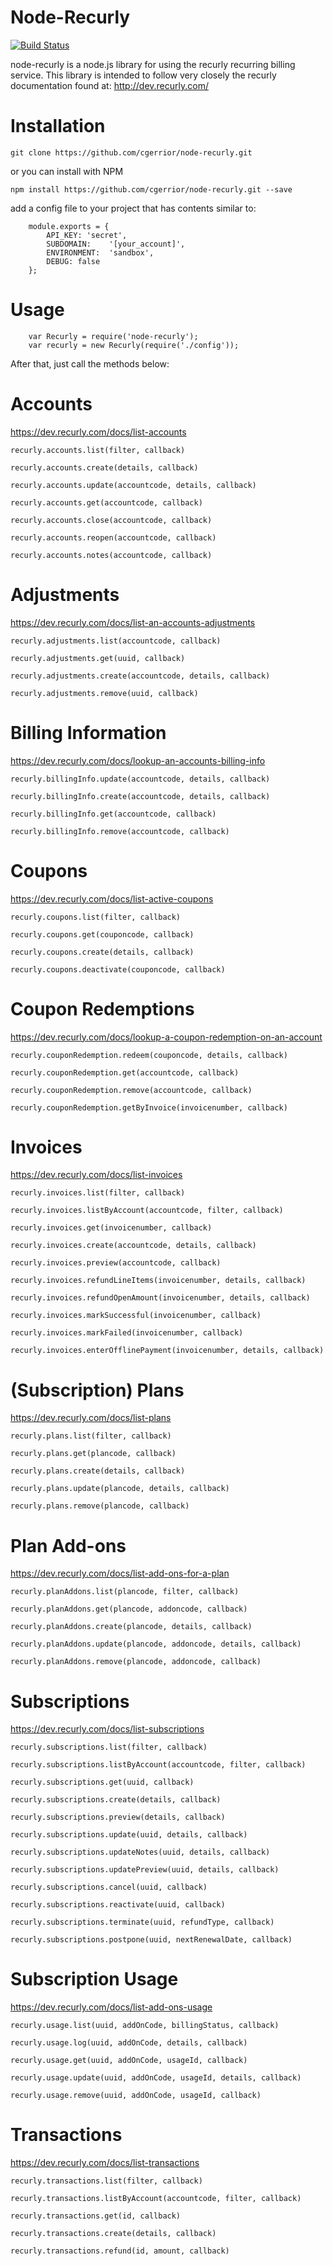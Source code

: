 Node-Recurly
===============

[![Build Status](https://travis-ci.org/akitabox/node-recurly.svg?branch=master)](https://travis-ci.org/akitabox/node-recurly)

node-recurly is a node.js library for using the recurly recurring billing service. This library is intended to follow very closely the recurly documentation found at:
http://dev.recurly.com/

Installation
===============

	git clone https://github.com/cgerrior/node-recurly.git
	
or you can install with NPM

	npm install https://github.com/cgerrior/node-recurly.git --save

add a config file to your project that has contents similar to:

		module.exports = {
			API_KEY: 'secret',
			SUBDOMAIN:    '[your_account]',
			ENVIRONMENT:  'sandbox',
			DEBUG: false
		};


Usage
===============

		var Recurly = require('node-recurly');
		var recurly = new Recurly(require('./config'));

After that, just call the methods below:


Accounts
===============
https://dev.recurly.com/docs/list-accounts

	recurly.accounts.list(filter, callback)

	recurly.accounts.create(details, callback)

	recurly.accounts.update(accountcode, details, callback) 

	recurly.accounts.get(accountcode, callback) 

	recurly.accounts.close(accountcode, callback) 

	recurly.accounts.reopen(accountcode, callback)
  
    recurly.accounts.notes(accountcode, callback)

Adjustments
===============
https://dev.recurly.com/docs/list-an-accounts-adjustments

	recurly.adjustments.list(accountcode, callback)
  
    recurly.adjustments.get(uuid, callback)
  
	recurly.adjustments.create(accountcode, details, callback)

	recurly.adjustments.remove(uuid, callback)

Billing Information
===============
https://dev.recurly.com/docs/lookup-an-accounts-billing-info

	recurly.billingInfo.update(accountcode, details, callback)

	recurly.billingInfo.create(accountcode, details, callback) 

	recurly.billingInfo.get(accountcode, callback) 

	recurly.billingInfo.remove(accountcode, callback) 


Coupons
===============
https://dev.recurly.com/docs/list-active-coupons

	recurly.coupons.list(filter, callback)

	recurly.coupons.get(couponcode, callback)

	recurly.coupons.create(details, callback)

	recurly.coupons.deactivate(couponcode, callback)

Coupon Redemptions
=================
https://dev.recurly.com/docs/lookup-a-coupon-redemption-on-an-account
  
	recurly.couponRedemption.redeem(couponcode, details, callback)

	recurly.couponRedemption.get(accountcode, callback)

	recurly.couponRedemption.remove(accountcode, callback)

	recurly.couponRedemption.getByInvoice(invoicenumber, callback)

Invoices
===============
https://dev.recurly.com/docs/list-invoices

	recurly.invoices.list(filter, callback)

	recurly.invoices.listByAccount(accountcode, filter, callback)

	recurly.invoices.get(invoicenumber, callback)
  
	recurly.invoices.create(accountcode, details, callback)

	recurly.invoices.preview(accountcode, callback)

    recurly.invoices.refundLineItems(invoicenumber, details, callback)

    recurly.invoices.refundOpenAmount(invoicenumber, details, callback)

	recurly.invoices.markSuccessful(invoicenumber, callback)

	recurly.invoices.markFailed(invoicenumber, callback)

    recurly.invoices.enterOfflinePayment(invoicenumber, details, callback)

(Subscription) Plans
==================
https://dev.recurly.com/docs/list-plans

	recurly.plans.list(filter, callback)

	recurly.plans.get(plancode, callback) 

	recurly.plans.create(details, callback)
  
	recurly.plans.update(plancode, details, callback)
  
	recurly.plans.remove(plancode, callback)

Plan Add-ons
==================
https://dev.recurly.com/docs/list-add-ons-for-a-plan

	recurly.planAddons.list(plancode, filter, callback)

	recurly.planAddons.get(plancode, addoncode, callback) 
  
	recurly.planAddons.create(plancode, details, callback)
  
	recurly.planAddons.update(plancode, addoncode, details, callback)
  
	recurly.planAddons.remove(plancode, addoncode, callback)

Subscriptions
===============
https://dev.recurly.com/docs/list-subscriptions

	recurly.subscriptions.list(filter, callback)

	recurly.subscriptions.listByAccount(accountcode, filter, callback) 

	recurly.subscriptions.get(uuid, callback) 

	recurly.subscriptions.create(details, callback) 
  
    recurly.subscriptions.preview(details, callback) 
  
	recurly.subscriptions.update(uuid, details, callback) 
  
    recurly.subscriptions.updateNotes(uuid, details, callback)
  
    recurly.subscriptions.updatePreview(uuid, details, callback)
  
	recurly.subscriptions.cancel(uuid, callback) 
  
	recurly.subscriptions.reactivate(uuid, callback) 
  
	recurly.subscriptions.terminate(uuid, refundType, callback) 

	recurly.subscriptions.postpone(uuid, nextRenewalDate, callback) 

Subscription Usage
===============
https://dev.recurly.com/docs/list-add-ons-usage

	recurly.usage.list(uuid, addOnCode, billingStatus, callback)

	recurly.usage.log(uuid, addOnCode, details, callback)

	recurly.usage.get(uuid, addOnCode, usageId, callback)

	recurly.usage.update(uuid, addOnCode, usageId, details, callback)

    recurly.usage.remove(uuid, addOnCode, usageId, callback)

Transactions
===============
https://dev.recurly.com/docs/list-transactions

	recurly.transactions.list(filter, callback)

	recurly.transactions.listByAccount(accountcode, filter, callback)

	recurly.transactions.get(id, callback) 

	recurly.transactions.create(details, callback) 

	recurly.transactions.refund(id, amount, callback)

